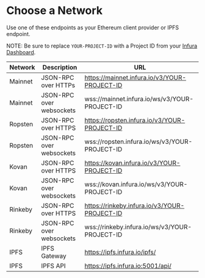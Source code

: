 # Choose a Network

Use one of these endpoints as your Ethereum client provider or IPFS endpoint. 

NOTE: Be sure to replace `YOUR-PROJECT-ID` with a Project ID from your [Infura Dashboard](https://infura.io/dashboard).

| Network   | Description              | URL                                                                                  |
|-----------|--------------------------|--------------------------------------------------------------------------------------|
| Mainnet   | JSON-RPC over HTTPs      | https://mainnet.infura.io/v3/YOUR-PROJECT-ID                                         |
| Mainnet   | JSON-RPC over websockets | wss://mainnet.infura.io/ws/v3/YOUR-PROJECT-ID                                        |
| Ropsten   | JSON-RPC over HTTPS      | https://ropsten.infura.io/v3/YOUR-PROJECT-ID                                         |
| Ropsten   | JSON-RPC over websockets | wss://ropsten.infura.io/ws/v3/YOUR-PROJECT-ID                                        |
| Kovan     | JSON-RPC over HTTPS      | https://kovan.infura.io/v3/YOUR-PROJECT-ID                                           |
| Kovan     | JSON-RPC over websockets | wss://kovan.infura.io/ws/v3/YOUR-PROJECT-ID                                          |
| Rinkeby   | JSON-RPC over HTTPS      | https://rinkeby.infura.io/v3/YOUR-PROJECT-ID                                         |
| Rinkeby   | JSON-RPC over websockets | wss://rinkeby.infura.io/ws/v3/YOUR-PROJECT-ID                                        |
| IPFS      | IPFS Gateway             | https://ipfs.infura.io/ipfs/                                                         |
| IPFS      | IPFS API                 | https://ipfs.infura.io:5001/api/                                                     |

